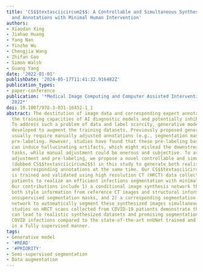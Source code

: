 ```yaml
---
title: 'CS$$textasciicircum2$$: A Controllable and Simultaneous Synthesizer of Images
  and Annotations with Minimal Human Intervention'
authors:
- Xiaodan Xing
- Jiahao Huang
- Yang Nan
- Yinzhe Wu
- Chengjia Wang
- Zhifan Gao
- Simon Walsh
- Guang Yang
date: '2022-01-01'
publishDate: '2024-05-17T11:41:32.916482Z'
publication_types:
- paper-conference
publication: '*Medical Image Computing and Computer Assisted Intervention – MICCAI
  2022*'
doi: 10.1007/978-3-031-16452-1_1
abstract: The destitution of image data and corresponding expert annotations limit
  the training capacities of AI diagnostic models and potentially inhibit their performance.
  To address such a problem of data and label scarcity, generative models have been
  developed to augment the training datasets. Previously proposed generative models
  usually require manually adjusted annotations (e.g., segmentation masks) or need
  pre-labeling. However, studies have found that these pre-labeling based methods
  can induce hallucinating artifacts, which might mislead the downstream clinical
  tasks, while manual adjustment could be onerous and subjective. To avoid manual
  adjustment and pre-labeling, we propose a novel controllable and simultaneous synthesizer
  (dubbed CS$$textasciicircum2$$) in this study to generate both realistic images
  and corresponding annotations at the same time. Our CS$$textasciicircum2$$model
  is trained and validated using high resolution CT (HRCT) data collected from COVID-19
  patients to realize an efficient infections segmentation with minimal human intervention.
  Our contributions include 1) a conditional image synthesis network that receives
  both style information from reference CT images and structural information from
  unsupervised segmentation masks, and 2) a corresponding segmentation mask synthesis
  network to automatically segment these synthesized images simultaneously. Our experimental
  studies on HRCT scans collected from COVID-19 patients demonstrate that our CS$$textasciicircum2$$model
  can lead to realistic synthesized datasets and promising segmentation results of
  COVID infections compared to the state-of-the-art nnUNet trained and fine-tuned
  in a fully supervised manner.
tags:
- Generative model
- '#READ'
- '#PRIORITY'
- Semi-supervised segmentation
- Data augmentation
---
```

